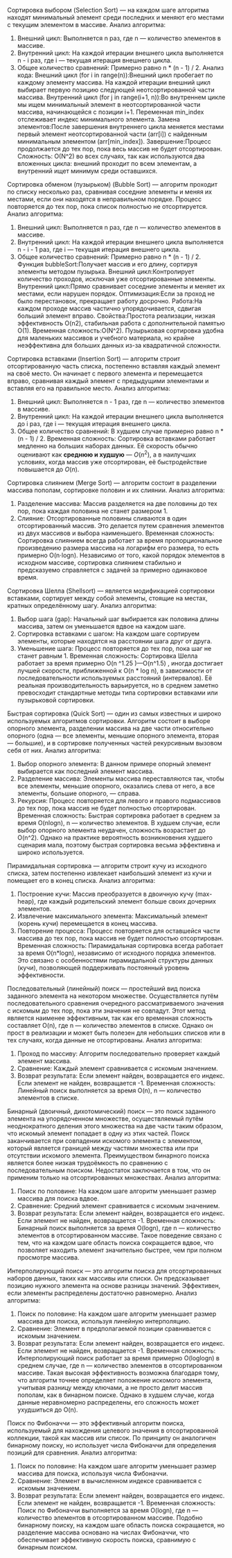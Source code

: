 Сортировка выбором (Selection Sort) — на каждом шаге алгоритма находят минимальный элемент среди последних и меняют его местами с текущим элементом в массиве.
Анализ алгоритма:
1.	Внешний цикл: Выполняется n раз, где n — количество элементов в массиве.
2.	Внутренний цикл: На каждой итерации внешнего цикла выполняется n - i раз, где i — текущая итерация внешнего цикла.
3.	Общее количество сравнений: Примерно равно n * (n - 1) / 2.
Анализ кода:
Внешний цикл (for i in range(n)):Внешний цикл пробегает по каждому элементу массива. На каждой итерации внешний цикл выбирает первую позицию следующей неотсортированной части массива.
Внутренний цикл (for j in range(i+1, n)):Во внутреннем цикле мы ищем минимальный элемент в неотсортированной части массива, начинающейся с позиции i+1. Переменная min_index отслеживает индекс минимального элемента.
Замена элементов:После завершения внутреннего цикла меняется местами первый элемент неотсортированной части (arr[i]) с найденным минимальным элементом (arr[min_index]).
Завершение:Процесс продолжается до тех пор, пока весь массив не будет отсортирован.
Сложность: O(N^2) во всех случаях, так как используются два вложенных цикла: внешний проходит по всем элементам, а внутренний ищет минимум среди оставшихся.

Сортировка обменом (пузырьком) (Bubble Sort) — алгоритм проходит по списку несколько раз, сравнивая соседние элементы и меняя их местами, если они находятся в неправильном порядке. Процесс повторяется до тех пор, пока список полностью не отсортируется.
Анализ алгоритма:
1.	Внешний цикл: Выполняется n раз, где n — количество элементов в массиве.
2.	Внутренний цикл: На каждой итерации внешнего цикла выполняется n - i - 1 раз, где i — текущая итерация внешнего цикла.
3.	Общее количество сравнений: Примерно равно n * (n - 1) / 2.
Функция bubbleSort:Получает массив и его длину, сортируя элементы методом пузырька.
Внешний цикл:Контролирует количество проходов, исключая уже отсортированные элементы.
Внутренний цикл:Прямо сравнивает соседние элементы и меняет их местами, если нарушен порядок.
Оптимизация:Если за проход не было перестановок, прекращает работу досрочно.
Работа:На каждом проходе массив частично упорядочивается, сдвигая больший элемент вправо.
Свойства:Простота реализации, низкая эффективность 
O(n2), стабильная работа с дополнительной памятью O(1).
Временная сложность:O(N^2). Пузырьковая сортировка удобна для маленьких массивов и учебного материала, но крайне неэффективна для больших данных из-за квадратичной сложности.


Сортировка вставками (Insertion Sort) — алгоритм строит отсортированную часть списка, постепенно вставляя каждый элемент на своё место. Он начинает с первого элемента и перемещается вправо, сравнивая каждый элемент с предыдущими элементами и вставляя его на правильное место.
Анализ алгоритма:
1.	Внешний цикл: Выполняется n - 1 раз, где n — количество элементов в массиве.
2.	Внутренний цикл: На каждой итерации внешнего цикла выполняется до i раз, где i — текущая итерация внешнего цикла.
3.	Общее количество сравнений: В худшем случае примерно равно n * (n - 1) / 2.
Временная сложность: Сортировка вставками работает медленно на больших наборах данных. Её скорость обычно оценивают как **среднюю и худшую** — $O(n^2)$, а в наилучших условиях, когда массив уже отсортирован, её быстродействие повышается до $O(n)$.



Сортировка слиянием (Merge Sort) — алгоритм состоит в разделении массива пополам, сортировке половин и их слиянии.
Анализ алгоритма:
1.	Разделение массива: Массив разделяется на две половины до тех пор, пока каждая половина не станет размером 1.
2.	Слияние: Отсортированные половины сливаются в один отсортированный массив. Это делается путем сравнения элементов из двух массивов и выбора наименьшего.
Временная сложность:
Сортировка слиянием всегда работает за время пропорциональное произведению размера массива на логарифм его размера, то есть примерно O(n⋅logn). Независимо от того, какой порядок элементов в исходном массиве, сортировка слиянием стабильно и предсказуемо справляется с задачей за примерно одинаковое время.


Сортировка Шелла (Shellsort) — является модификацией сортировки вставками, сортирует между собой элементы, стоящие на местах, кратных определённому шагу.
Анализ алгоритма:
1.	Выбор шага (gap): Начальный шаг выбирается как половина длины массива, затем он уменьшается вдвое на каждом шаге.
2.	Сортировка вставками с шагом: На каждом шаге сортируем элементы, которые находятся на расстоянии шага друг от друга.
3.	Уменьшение шага: Процесс повторяется до тех пор, пока шаг не станет равным 1.
Временная сложность:
Сортировка Шелла работает за время примерно O(n ^1.25 )—O(n^1.5) , иногда достигает лучшей скорости, приближенной к O(n * log n), в зависимости от последовательности используемых расстояний (интервалов). Её реальная производительность варьируется, но в среднем заметно превосходит стандартные методы типа сортировки вставками или пузырьковой сортировки.


Быстрая сортировка (Quick Sort) — один из самых известных и широко используемых алгоритмов сортировки. Алгоритм состоит в выборе опорного элемента, разделении массива на две части относительно опорного (одна — все элементы, меньшие опорного элемента, вторая — большие), и в сортировке полученных частей рекурсивным вызовом себя от них.
Анализ алгоритма:
1.	Выбор опорного элемента: В данном примере опорный элемент выбирается как последний элемент массива.
2.	Разделение массива: Элементы массива переставляются так, чтобы все элементы, меньшие опорного, оказались слева от него, а все элементы, большие опорного, — справа.
3.	Рекурсия: Процесс повторяется для левого и правого подмассивов до тех пор, пока массив не будет полностью отсортирован.
Временная сложность:
Быстрая сортировка работает в среднем за время O(nlogn), n — количество элементов. В худшем случае, если выбор опорного элемента неудачен, сложность возрастает до O(n^2). Однако на практике вероятность возникновения худшего сценария мала, поэтому быстрая сортировка весьма эффективна и широко используется.


Пирамидальная сортировка — алгоритм строит кучу из исходного списка, затем постепенно извлекает наибольший элемент из кучи и помещает его в конец списка.
Анализ алгоритма:
1.	Построение кучи: Массив преобразуется в двоичную кучу (max-heap), где каждый родительский элемент больше своих дочерних элементов.
2.	Извлечение максимального элемента: Максимальный элемент (корень кучи) перемещается в конец массива.
3.	Повторение процесса: Процесс повторяется для оставшейся части массива до тех пор, пока массив не будет полностью отсортирован.
Временная сложность:
Пирамидальная сортировка всегда работает за время O(n*logn), независимо от исходного порядка элементов. Это связано с особенностями пирамидальной структуры данных (кучи), позволяющей поддерживать постоянный уровень эффективности.


Последовательный (линейный) поиск — простейший вид поиска заданного элемента на некотором множестве. Осуществляется путём последовательного сравнения очередного рассматриваемого значения с искомым до тех пор, пока эти значения не совпадут. Этот метод является наименее эффективным, так как его временная сложность составляет O(n), где n — количество элементов в списке. Однако он прост в реализации и может быть полезен для небольших списков или в тех случаях, когда данные не отсортированы.
Анализ алгоритма:
1.	Проход по массиву: Алгоритм последовательно проверяет каждый элемент массива.
2.	Сравнение: Каждый элемент сравнивается с искомым значением.
3.	Возврат результата: Если элемент найден, возвращается его индекс. Если элемент не найден, возвращается -1.
Временная сложность:
Линейный поиск выполняется за время O(n), n — количество элементов в списке. 


Бинарный (двоичный, дихотомический) поиск — это поиск заданного элемента на упорядоченном множестве, осуществляемый путём неоднократного деления этого множества на две части таким образом, что искомый элемент попадает в одну из этих частей. Поиск заканчивается при совпадении искомого элемента с элементом, который является границей между частями множества или при отсутствии искомого элемента. Преимуществом бинарного поиска является более низкая трудоёмкость по сравнению с последовательным поиском. Недостаток заключается в том, что он применим только на отсортированных множествах.
Анализ алгоритма:
1.	Поиск по половине: На каждом шаге алгоритм уменьшает размер массива для поиска вдвое.
2.	Сравнение: Средний элемент сравнивается с искомым значением.
3.	Возврат результата: Если элемент найден, возвращается его индекс. Если элемент не найден, возвращается -1.
Временная сложность:
Бинарный поиск выполняется за время O(logn), где n — количество элементов в отсортированном массиве. Такое поведение связано с тем, что на каждом шаге область поиска сокращается вдвое, что позволяет находить элемент значительно быстрее, чем при полном просмотре массива.


Интерполирующий поиск — это алгоритм поиска для отсортированных наборов данных, таких как массивы или списки. Он предсказывает позицию нужного элемента на основе разницы значений. Эффективен, если элементы распределены достаточно равномерно.
Анализ алгоритма:
1.	Поиск по половине: На каждом шаге алгоритм уменьшает размер массива для поиска, используя линейную интерполяцию.
2.	Сравнение: Элемент в предполагаемой позиции сравнивается с искомым значением.
3.	Возврат результата: Если элемент найден, возвращается его индекс. Если элемент не найден, возвращается -1.
Временная сложность:
Интерполирующий поиск работает за время примерно O(loglogn) в среднем случае, где n — количество элементов в отсортированном массиве. Такая высокая эффективность возможна благодаря тому, что алгоритм точнее определяет положение искомого элемента, учитывая разницу между ключами, а не просто делит массив пополам, как в бинарном поиске. Однако в худшем случае, когда данные неравномерно распределены, его сложность может ухудшиться до O(n).

Поиск по Фибоначчи — это эффективный алгоритм поиска, используемый для нахождения целевого значения в отсортированной коллекции, такой как массив или список. По принципу он аналогичен бинарному поиску, но использует числа Фибоначчи для определения позиций для сравнения.
Анализ алгоритма:
1.	Поиск по половине: На каждом шаге алгоритм уменьшает размер массива для поиска, используя числа Фибоначчи.
2.	Сравнение: Элемент в вычисленном индексе сравнивается с искомым значением.
3.	Возврат результата: Если элемент найден, возвращается его индекс. Если элемент не найден, возвращается -1.
Временная сложность:
Поиск по Фибоначчи выполняется за время O(logn), где n — количество элементов в отсортированном массиве. Подобно бинарному поиску, на каждом шаге область поиска сокращается, но разделение массива основано на числах Фибоначчи, что обеспечивает эффективную скорость поиска, сравнимую с бинарным поиском.
